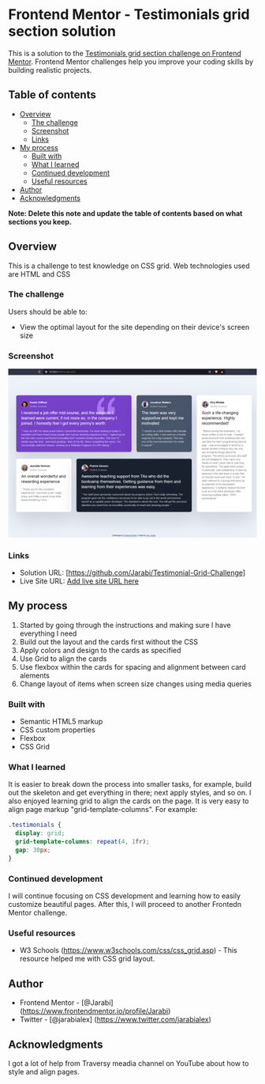 # Frontend Mentor - Testimonials grid section solution

This is a solution to the [Testimonials grid section challenge on Frontend Mentor](https://www.frontendmentor.io/challenges/testimonials-grid-section-Nnw6J7Un7). Frontend Mentor challenges help you improve your coding skills by building realistic projects.

## Table of contents

- [Overview](#overview)
  - [The challenge](#the-challenge)
  - [Screenshot](#screenshot)
  - [Links](#links)
- [My process](#my-process)
  - [Built with](#built-with)
  - [What I learned](#what-i-learned)
  - [Continued development](#continued-development)
  - [Useful resources](#useful-resources)
- [Author](#author)
- [Acknowledgments](#acknowledgments)

**Note: Delete this note and update the table of contents based on what sections you keep.**

## Overview

This is a challenge to test knowledge on CSS grid. Web technologies used are HTML and CSS

### The challenge

Users should be able to:

- View the optimal layout for the site depending on their device's screen size

### Screenshot

![](./images/screenshot.png)

### Links

- Solution URL: [https://github.com/Jarabi/Testimonial-Grid-Challenge]
- Live Site URL: [Add live site URL here](https://your-live-site-url.com)

## My process

1. Started by going through the instructions and making sure I have everything I need
2. Build out the layout and the cards first without the CSS
3. Apply colors and design to the cards as specified
4. Use Grid to align the cards
5. Use flexbox within the cards for spacing and alignment between card alements
6. Change layout of items when screen size changes using media queries

### Built with

- Semantic HTML5 markup
- CSS custom properties
- Flexbox
- CSS Grid

### What I learned

It is easier to break down the process into smaller tasks, for example, build out the skeleton and get everything in there; next apply styles, and so on. I also enjoyed learning grid to align the cards on the page. It is very easy to align page markup "grid-template-columns". For example:

```css
.testimonials {
  display: grid;
  grid-template-columns: repeat(4, 1fr);
  gap: 30px;
}
```

### Continued development

I will continue focusing on CSS development and learning how to easily customize beautiful pages. After this, I will proceed to another Frontedn Mentor challenge.

### Useful resources

- W3 Schools (https://www.w3schools.com/css/css_grid.asp) - This resource helped me with CSS grid layout.

## Author

- Frontend Mentor - [@Jarabi] (https://www.frontendmentor.io/profile/Jarabi)
- Twitter - [@jarabialex] (https://www.twitter.com/jarabialex)

## Acknowledgments

I got a lot of help from Traversy meadia channel on YouTube about how to style and align pages.
